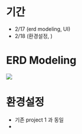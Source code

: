 # 기간
- 2/17 (erd modeling, UI)
- 2/18 (환경설정, )
   
# ERD Modeling
<img src="https://github.com/hiyigh/project2/assets/112844031/2ecf7436-2047-41e6-826c-78276268c395">

# 환경설정
- 기존 project 1 과 동일
- 
